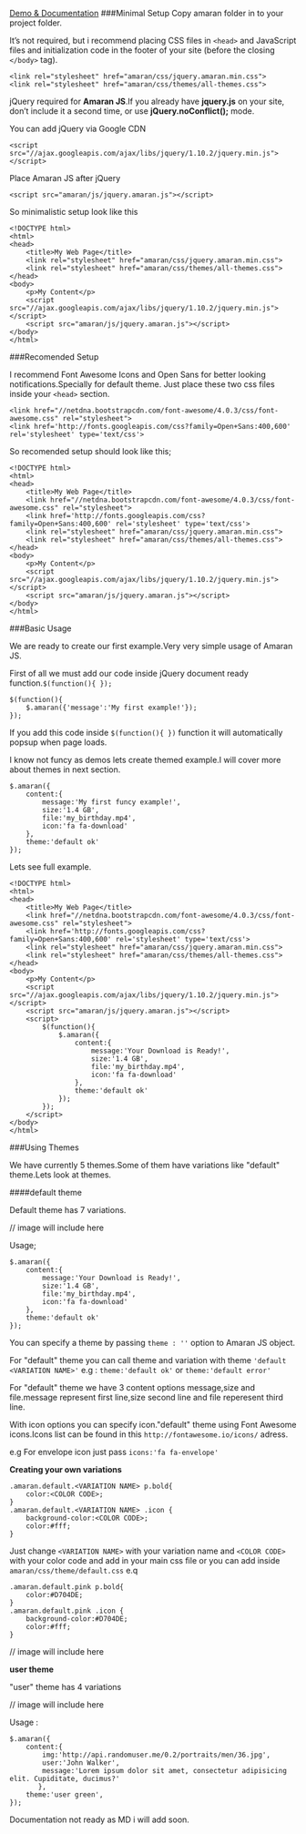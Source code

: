 [Demo & Documentation](http://hakanersu.github.io/AmaranJS/)
###Minimal Setup
Copy amaran folder in to your project folder.

It’s not required, but i recommend placing CSS files in ```<head>``` and JavaScript files and initialization code in the footer of your site (before the closing ```</body>``` tag).

```
<link rel="stylesheet" href="amaran/css/jquery.amaran.min.css">
<link rel="stylesheet" href="amaran/css/themes/all-themes.css">
```


jQuery required for **Amaran JS**.If you already have **jquery.js** on your site, don’t include it a second time, or use **jQuery.noConflict();** mode.

You can add jQuery via Google CDN

```
<script src="//ajax.googleapis.com/ajax/libs/jquery/1.10.2/jquery.min.js"></script>
```

Place Amaran JS after jQuery

```
<script src="amaran/js/jquery.amaran.js"></script>
```

So minimalistic setup look like this

```
<!DOCTYPE html>
<html>
<head>
    <title>My Web Page</title>
    <link rel="stylesheet" href="amaran/css/jquery.amaran.min.css">
    <link rel="stylesheet" href="amaran/css/themes/all-themes.css">
</head>
<body>
    <p>My Content</p>
    <script src="//ajax.googleapis.com/ajax/libs/jquery/1.10.2/jquery.min.js"></script>
    <script src="amaran/js/jquery.amaran.js"></script>
</body>
</html>
```

###Recomended Setup

I recommend Font Awesome Icons and Open Sans for better looking notifications.Specially for default theme.
Just place these two css files inside your ```<head>``` section.

```
<link href="//netdna.bootstrapcdn.com/font-awesome/4.0.3/css/font-awesome.css" rel="stylesheet">
<link href='http://fonts.googleapis.com/css?family=Open+Sans:400,600' rel='stylesheet' type='text/css'>
```
So recomended setup should look like this;

```
<!DOCTYPE html>
<html>
<head>
    <title>My Web Page</title>
    <link href="//netdna.bootstrapcdn.com/font-awesome/4.0.3/css/font-awesome.css" rel="stylesheet">
    <link href='http://fonts.googleapis.com/css?family=Open+Sans:400,600' rel='stylesheet' type='text/css'> 
    <link rel="stylesheet" href="amaran/css/jquery.amaran.min.css">
    <link rel="stylesheet" href="amaran/css/themes/all-themes.css">
</head>
<body>
    <p>My Content</p>
    <script src="//ajax.googleapis.com/ajax/libs/jquery/1.10.2/jquery.min.js"></script>
    <script src="amaran/js/jquery.amaran.js"></script>
</body>
</html>
```

###Basic Usage

We are ready to create our first example.Very very simple usage of Amaran JS.

First of all we must add our code inside jQuery document ready function.```$(function(){ });```

```
$(function(){
    $.amaran({'message':'My first example!'});
});    
```

If you add this code inside ```$(function(){ })``` function it will automatically popsup when page loads.

I know not funcy as demos lets create themed example.I will cover more about themes in next section.

```
$.amaran({
    content:{
        message:'My first funcy example!',
        size:'1.4 GB',
        file:'my_birthday.mp4',
        icon:'fa fa-download'
    },
    theme:'default ok'
});
```

Lets see full example.

```
<!DOCTYPE html>
<html>
<head>
    <title>My Web Page</title>
    <link href="//netdna.bootstrapcdn.com/font-awesome/4.0.3/css/font-awesome.css" rel="stylesheet">
    <link href='http://fonts.googleapis.com/css?family=Open+Sans:400,600' rel='stylesheet' type='text/css'>
    <link rel="stylesheet" href="amaran/css/jquery.amaran.min.css">
    <link rel="stylesheet" href="amaran/css/themes/all-themes.css">
</head>
<body>
    <p>My Content</p>
    <script src="//ajax.googleapis.com/ajax/libs/jquery/1.10.2/jquery.min.js"></script>
    <script src="amaran/js/jquery.amaran.js"></script>
    <script>
        $(function(){
            $.amaran({
                content:{
                    message:'Your Download is Ready!',
                    size:'1.4 GB',
                    file:'my_birthday.mp4',
                    icon:'fa fa-download'
                },
                theme:'default ok'
            });
        });
    </script>
</body>
</html>         
```

###Using Themes

We have currently 5 themes.Some of them have variations like "default" theme.Lets look at themes.

####default theme

Default theme has 7 variations.

// image will include here

Usage;

```
$.amaran({
    content:{
        message:'Your Download is Ready!',
        size:'1.4 GB',
        file:'my_birthday.mp4',
        icon:'fa fa-download'
    },
    theme:'default ok'
});
```

You can specify a theme by passing ```theme : ''``` option to Amaran JS object.

For "default" theme you can call theme and variation with theme ```'default <VARIATION NAME>'``` e.g : ```theme:'default ok'``` or ```theme:'default error'```

For "default" theme we have 3 content options message,size and file.message represent first line,size second line and file reperesent third line.

With icon options you can specify icon."default" theme using Font Awesome icons.Icons list can be found in this ```http://fontawesome.io/icons/``` adress.

e.g For envelope icon just pass ```icons:'fa fa-envelope'```

**Creating your own variations**

```
.amaran.default.<VARIATION NAME> p.bold{
    color:<COLOR CODE>;
}
.amaran.default.<VARIATION NAME> .icon {
    background-color:<COLOR CODE>;
    color:#fff;
}
```
Just change ```<VARIATION NAME>``` with your variation name and ```<COLOR CODE>``` with your color code and add in your main css file or you can add inside ```amaran/css/theme/default.css```
e.q

```
.amaran.default.pink p.bold{
    color:#D704DE;
}
.amaran.default.pink .icon {
    background-color:#D704DE;
    color:#fff;
}
```

// image will include here

**user theme**

"user" theme has 4 variations

// image will include here

Usage :

```
$.amaran({
    content:{
        img:'http://api.randomuser.me/0.2/portraits/men/36.jpg',
        user:'John Walker',
        message:'Lorem ipsum dolor sit amet, consectetur adipisicing elit. Cupiditate, ducimus?'
       },
    theme:'user green',
});
```

Documentation not ready as MD i will add soon.
